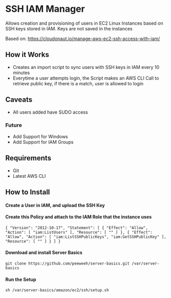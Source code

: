 # SSH IAM Manager
Allows creation and provisioning of users in EC2 Linux Instances based on SSH keys stored in IAM. Keys are not saved in the instances

Based on: https://cloudonaut.io/manage-aws-ec2-ssh-access-with-iam/

## How it Works
- Creates an import script to sync users with SSH keys in IAM every 10 minutes
- Everytime a user attempts login, the Script makes an AWS CLI Call to retrieve public key, if there is a match, user is allowed to login

## Caveats
- All users added have SUDO access

### Future
- Add Support for Windows
- Add Support for IAM Groups

## Requirements
- Git
- Latest AWS CLI

## How to Install
#### Create a User in IAM, and upload the SSH Key
#### Create this Policy and attach to the IAM Role that the instance uses
`{ "Version": "2012-10-17", "Statement": [ { "Effect": "Allow", "Action": [ "iam:ListUsers" ], "Resource": [ "" ] }, { "Effect": "Allow", "Action": [ "iam:ListSSHPublicKeys", "iam:GetSSHPublicKey" ], "Resource": [ "" ] } ] }`

#### Download and install Server Basics
`git clone https://github.com/peeweeh/server-basics.git /var/server-basics`

#### Run the Setup
`sh /var/server-basics/amazon/ec2/ssh/setup.sh`